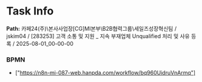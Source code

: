 # Task Info

**Path:** 카페24(주)\본사사업장\[CG]MI본부\B2B협력그룹\세일즈성장혁신팀 / jskim04 / [283253] 고객 소통 및 지원 _ 지속 부재업체 Unqualified 처리 및 사유 등록 / 2025-08-01_00-00-00

### BPMN
- ["https://n8n-mi-087-web.hanpda.com/workflow/bq960UidruVnArmq"]

